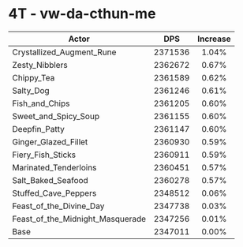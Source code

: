 # 4T - vw-da-cthun-me
| Actor | DPS | Increase |
|---|:---:|:---:|
|Crystallized_Augment_Rune|2371536|1.04%|
|Zesty_Nibblers|2362672|0.67%|
|Chippy_Tea|2361589|0.62%|
|Salty_Dog|2361246|0.61%|
|Fish_and_Chips|2361205|0.60%|
|Sweet_and_Spicy_Soup|2361155|0.60%|
|Deepfin_Patty|2361147|0.60%|
|Ginger_Glazed_Fillet|2360930|0.59%|
|Fiery_Fish_Sticks|2360911|0.59%|
|Marinated_Tenderloins|2360451|0.57%|
|Salt_Baked_Seafood|2360278|0.57%|
|Stuffed_Cave_Peppers|2348512|0.06%|
|Feast_of_the_Divine_Day|2347738|0.03%|
|Feast_of_the_Midnight_Masquerade|2347256|0.01%|
|Base|2347011|0.00%|
